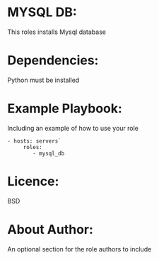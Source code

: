 # MYSQL DB:
This roles installs Mysql database

# Dependencies:
Python must be installed

# Example Playbook:
Including an example of how to use your role 
```
- hosts: servers`
     roles:
        - mysql_db
```

# Licence:
BSD

# About Author:
An optional section for the role authors to include


